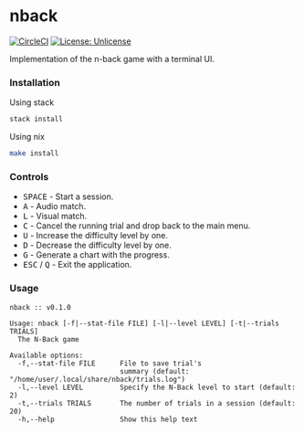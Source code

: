 # nback

[![CircleCI](https://circleci.com/gh/mujx/nback.svg?style=svg)](https://circleci.com/gh/mujx/nback)
[![License: Unlicense](https://img.shields.io/badge/license-Unlicense-blue.svg)](http://unlicense.org/)

Implementation of the n-back game with a terminal UI.

### Installation

Using stack

```bash
stack install
```

Using nix

```bash
make install
```

### Controls

- <kbd>SPACE</kbd> - Start a session.
- <kbd>A</kbd> - Audio match.
- <kbd>L</kbd> - Visual match.
- <kbd>C</kbd> - Cancel the running trial and drop back to the main menu.
- <kbd>U</kbd> - Increase the difficulty level by one.
- <kbd>D</kbd> - Decrease the difficulty level by one.
- <kbd>G</kbd> - Generate a chart with the progress.
- <kbd>ESC</kbd> / <kbd>Q</kbd>  - Exit the application.

### Usage

```
nback :: v0.1.0

Usage: nback [-f|--stat-file FILE] [-l|--level LEVEL] [-t|--trials TRIALS]
  The N-Back game

Available options:
  -f,--stat-file FILE      File to save trial's
                           summary (default: "/home/user/.local/share/nback/trials.log")
  -l,--level LEVEL         Specify the N-Back level to start (default: 2)
  -t,--trials TRIALS       The number of trials in a session (default: 20)
  -h,--help                Show this help text
```
